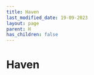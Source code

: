 ```yaml
---
title: Haven
last_modified_date: 19-09-2023
layout: page
parent: H
has_children: false
---
```


Haven
=====

